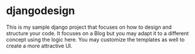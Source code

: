 # djangodesign
This is my sample django project that focuses on how to design and structure your code.
It focuses on a Blog but you may adapt it to a different concept using the logic here.
You may customize the templates as well to create a more attractive UI.

